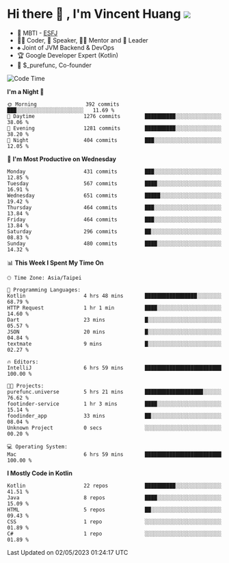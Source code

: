 # Hi there 👋 , I'm Vincent Huang ![](https://komarev.com/ghpvc/?username=Jian-Min-Huang)
- 👀 MBTI - [ESFJ](https://www.16personalities.com/esfj-personality)
- 👨‍💻 Coder, 🎤 Speaker, 👨‍🏫 Mentor and 🚀 Leader
- ♠️ Joint of JVM Backend & DevOps
- 🏆 Google Developer Expert (Kotlin)
- 💼 $_purefunc, Co-founder

<!--START_SECTION:waka-->
![Code Time](http://img.shields.io/badge/Code%20Time-1%2C967%20hrs%2012%20mins-blue)

**I'm a Night 🦉** 

```text
🌞 Morning                392 commits         ███░░░░░░░░░░░░░░░░░░░░░░   11.69 % 
🌆 Daytime                1276 commits        ██████████░░░░░░░░░░░░░░░   38.06 % 
🌃 Evening                1281 commits        ██████████░░░░░░░░░░░░░░░   38.20 % 
🌙 Night                  404 commits         ███░░░░░░░░░░░░░░░░░░░░░░   12.05 % 
```
📅 **I'm Most Productive on Wednesday** 

```text
Monday                   431 commits         ███░░░░░░░░░░░░░░░░░░░░░░   12.85 % 
Tuesday                  567 commits         ████░░░░░░░░░░░░░░░░░░░░░   16.91 % 
Wednesday                651 commits         █████░░░░░░░░░░░░░░░░░░░░   19.42 % 
Thursday                 464 commits         ███░░░░░░░░░░░░░░░░░░░░░░   13.84 % 
Friday                   464 commits         ███░░░░░░░░░░░░░░░░░░░░░░   13.84 % 
Saturday                 296 commits         ██░░░░░░░░░░░░░░░░░░░░░░░   08.83 % 
Sunday                   480 commits         ████░░░░░░░░░░░░░░░░░░░░░   14.32 % 
```


📊 **This Week I Spent My Time On** 

```text
🕑︎ Time Zone: Asia/Taipei

💬 Programming Languages: 
Kotlin                   4 hrs 48 mins       █████████████████░░░░░░░░   68.79 % 
HTTP Request             1 hr 1 min          ████░░░░░░░░░░░░░░░░░░░░░   14.60 % 
Dart                     23 mins             █░░░░░░░░░░░░░░░░░░░░░░░░   05.57 % 
JSON                     20 mins             █░░░░░░░░░░░░░░░░░░░░░░░░   04.84 % 
textmate                 9 mins              █░░░░░░░░░░░░░░░░░░░░░░░░   02.27 % 

🔥 Editors: 
IntelliJ                 6 hrs 59 mins       █████████████████████████   100.00 % 

🐱‍💻 Projects: 
purefunc.universe        5 hrs 21 mins       ███████████████████░░░░░░   76.62 % 
footinder-service        1 hr 3 mins         ████░░░░░░░░░░░░░░░░░░░░░   15.14 % 
foodinder_app            33 mins             ██░░░░░░░░░░░░░░░░░░░░░░░   08.04 % 
Unknown Project          0 secs              ░░░░░░░░░░░░░░░░░░░░░░░░░   00.20 % 

💻 Operating System: 
Mac                      6 hrs 59 mins       █████████████████████████   100.00 % 
```

**I Mostly Code in Kotlin** 

```text
Kotlin                   22 repos            ██████████░░░░░░░░░░░░░░░   41.51 % 
Java                     8 repos             ████░░░░░░░░░░░░░░░░░░░░░   15.09 % 
HTML                     5 repos             ██░░░░░░░░░░░░░░░░░░░░░░░   09.43 % 
CSS                      1 repo              ░░░░░░░░░░░░░░░░░░░░░░░░░   01.89 % 
C#                       1 repo              ░░░░░░░░░░░░░░░░░░░░░░░░░   01.89 % 
```




 Last Updated on 02/05/2023 01:24:17 UTC
<!--END_SECTION:waka-->
